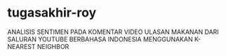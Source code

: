 # tugasakhir-roy
ANALISIS SENTIMEN PADA KOMENTAR VIDEO  ULASAN MAKANAN DARI SALURAN YOUTUBE BERBAHASA INDONESIA  MENGGUNAKAN K-NEAREST NEIGHBOR
